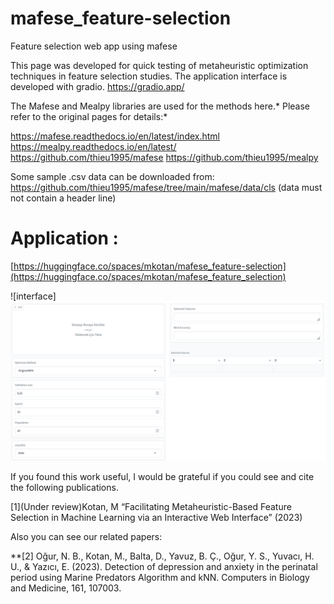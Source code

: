 # mafese_feature-selection
Feature selection web app using mafese

This page was developed for quick testing of metaheuristic optimization techniques in feature selection studies. The application interface is developed with gradio. https://gradio.app/

The Mafese and Mealpy libraries are used for the methods here.* Please refer to the original pages for details:*

https://mafese.readthedocs.io/en/latest/index.html https://mealpy.readthedocs.io/en/latest/ https://github.com/thieu1995/mafese https://github.com/thieu1995/mealpy

Some sample .csv data can be downloaded from: https://github.com/thieu1995/mafese/tree/main/mafese/data/cls (data must not contain a header line)



# Application :
[https://huggingface.co/spaces/mkotan/mafese_feature-selection](https://huggingface.co/spaces/mkotan/mafese_feature_selection)

![interface]
![interface](https://github.com/muhammedkotan/mealpy_feature-selection/blob/main/interface.PNG?raw=true)


 
If you found this work useful, I would be grateful if you could see and cite the following publications.

[1](Under review)Kotan, M “Facilitating Metaheuristic-Based Feature Selection in Machine Learning via an Interactive Web Interface” (2023)

Also you can see our related papers:

**[2] Oğur, N. B., Kotan, M., Balta, D., Yavuz, B. Ç., Oğur, Y. S., Yuvacı, H. U., & Yazıcı, E. (2023). Detection of depression and anxiety in the perinatal period using Marine Predators Algorithm and kNN. Computers in Biology and Medicine, 161, 107003.

